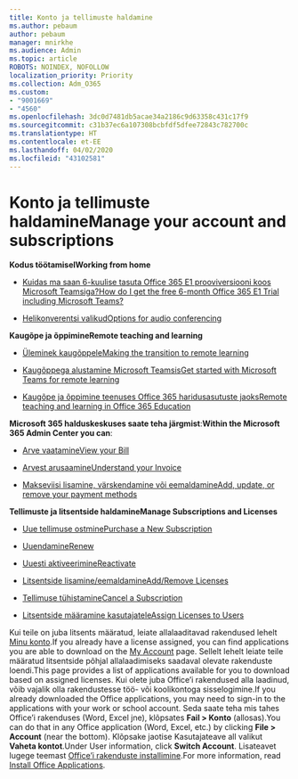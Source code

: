 ```yaml
---
title: Konto ja tellimuste haldamine
ms.author: pebaum
author: pebaum
manager: mnirkhe
ms.audience: Admin
ms.topic: article
ROBOTS: NOINDEX, NOFOLLOW
localization_priority: Priority
ms.collection: Adm_O365
ms.custom:
- "9001669"
- "4560"
ms.openlocfilehash: 3dc0d7481db5acae34a2186c9d63358c431c17f9
ms.sourcegitcommit: c31b37ec6a107308bcbfdf5dfee72843c782700c
ms.translationtype: HT
ms.contentlocale: et-EE
ms.lasthandoff: 04/02/2020
ms.locfileid: "43102581"
---
```

# <a name="manage-your-account-and-subscriptions"></a><span data-ttu-id="708a9-102">Konto ja tellimuste haldamine</span><span class="sxs-lookup"><span data-stu-id="708a9-102">Manage your account and subscriptions</span></span>

<span data-ttu-id="708a9-103">**Kodus töötamisel**</span><span class="sxs-lookup"><span data-stu-id="708a9-103">**Working from home**</span></span>
- [<span data-ttu-id="708a9-104">Kuidas ma saan 6-kuulise tasuta Office 365 E1 prooviversiooni koos Microsoft Teamsiga?</span><span class="sxs-lookup"><span data-stu-id="708a9-104">How do I get the free 6-month Office 365 E1 Trial including Microsoft Teams?</span></span>](https://docs.microsoft.com/MicrosoftTeams/e1-trial-license)

- [<span data-ttu-id="708a9-105">Helikonverentsi valikud</span><span class="sxs-lookup"><span data-stu-id="708a9-105">Options for audio conferencing</span></span>](https://docs.microsoft.com/alchemyinsights/options-for-audio-conferencing)

<span data-ttu-id="708a9-106">**Kaugõpe ja õppimine**</span><span class="sxs-lookup"><span data-stu-id="708a9-106">**Remote teaching and learning**</span></span>

- [<span data-ttu-id="708a9-107">Üleminek kaugõppele</span><span class="sxs-lookup"><span data-stu-id="708a9-107">Making the transition to remote learning</span></span>](https://www.microsoft.com/education/remote-learning)

- [<span data-ttu-id="708a9-108">Kaugõppega alustamine Microsoft Teamsis</span><span class="sxs-lookup"><span data-stu-id="708a9-108">Get started with Microsoft Teams for remote learning</span></span>](https://docs.microsoft.com/MicrosoftTeams/remote-learning-edu)

- [<span data-ttu-id="708a9-109">Kaugõpe ja õppimine teenuses Office 365 haridusasutuste jaoks</span><span class="sxs-lookup"><span data-stu-id="708a9-109">Remote teaching and learning in Office 365 Education</span></span>](https://docs.microsoft.com/MicrosoftTeams/remote-learning-edu)

<span data-ttu-id="708a9-110">**Microsoft 365 halduskeskuses saate teha järgmist**:</span><span class="sxs-lookup"><span data-stu-id="708a9-110">**Within the Microsoft 365 Admin Center you can**:</span></span> 

- [<span data-ttu-id="708a9-111">Arve vaatamine</span><span class="sxs-lookup"><span data-stu-id="708a9-111">View your Bill</span></span>](https://docs.microsoft.com/microsoft-365/commerce/billing-and-payments/view-your-bill-or-invoice) 

- [<span data-ttu-id="708a9-112">Arvest arusaamine</span><span class="sxs-lookup"><span data-stu-id="708a9-112">Understand your Invoice</span></span>](https://docs.microsoft.com/microsoft-365/commerce/billing-and-payments/understand-your-invoice)

- [<span data-ttu-id="708a9-113">Makseviisi lisamine, värskendamine või eemaldamine</span><span class="sxs-lookup"><span data-stu-id="708a9-113">Add, update, or remove your payment methods</span></span>](https://docs.microsoft.com/microsoft-365/commerce/billing-and-payments/add-update-or-remove-credit-card-or-bank-account)

<span data-ttu-id="708a9-114">**Tellimuste ja litsentside haldamine**</span><span class="sxs-lookup"><span data-stu-id="708a9-114">**Manage Subscriptions and Licenses**</span></span> 

- [<span data-ttu-id="708a9-115">Uue tellimuse ostmine</span><span class="sxs-lookup"><span data-stu-id="708a9-115">Purchase a New Subscription</span></span>](https://docs.microsoft.com/microsoft-365/commerce/subscriptions/upgrade-to-different-plan)

- [<span data-ttu-id="708a9-116">Uuendamine</span><span class="sxs-lookup"><span data-stu-id="708a9-116">Renew</span></span>](https://docs.microsoft.com/microsoft-365/commerce/subscriptions/renew-your-subscription) 

- [<span data-ttu-id="708a9-117">Uuesti aktiveerimine</span><span class="sxs-lookup"><span data-stu-id="708a9-117">Reactivate</span></span>](https://docs.microsoft.com/microsoft-365/commerce/subscriptions/reactivate-your-subscription)

- [<span data-ttu-id="708a9-118">Litsentside lisamine/eemaldamine</span><span class="sxs-lookup"><span data-stu-id="708a9-118">Add/Remove Licenses</span></span>](https://docs.microsoft.com/microsoft-365/commerce/licenses/buy-licenses)

- [<span data-ttu-id="708a9-119">Tellimuse tühistamine</span><span class="sxs-lookup"><span data-stu-id="708a9-119">Cancel a Subscription</span></span>](https://docs.microsoft.com/microsoft-365/commerce/subscriptions/cancel-your-subscription)

- [<span data-ttu-id="708a9-120">Litsentside määramine kasutajatele</span><span class="sxs-lookup"><span data-stu-id="708a9-120">Assign Licenses to Users</span></span>](https://docs.microsoft.com/microsoft-365/admin/manage/assign-licenses-to-users)

<span data-ttu-id="708a9-121">Kui teile on juba litsents määratud, leiate allalaaditavad rakendused lehelt [Minu konto](https://portal.office.com/account/#installs).</span><span class="sxs-lookup"><span data-stu-id="708a9-121">If you already have a license assigned, you can find applications you are able to download on the [My Account](https://portal.office.com/account/#installs) page.</span></span> <span data-ttu-id="708a9-122">Sellelt lehelt leiate teile määratud litsentside põhjal allalaadimiseks saadaval olevate rakenduste loendi.</span><span class="sxs-lookup"><span data-stu-id="708a9-122">This page provides a list of applications available for you to download based on assigned licenses.</span></span> <span data-ttu-id="708a9-123">Kui olete juba Office’i rakendused alla laadinud, võib vajalik olla rakendustesse töö- või koolikontoga sisselogimine.</span><span class="sxs-lookup"><span data-stu-id="708a9-123">If you already downloaded the Office applications, you may need to sign-in to the applications with your work or school account.</span></span> <span data-ttu-id="708a9-124">Seda saate teha mis tahes Office’i rakenduses (Word, Excel jne), klõpsates **Fail > Konto** (allosas).</span><span class="sxs-lookup"><span data-stu-id="708a9-124">You can do that in any Office application (Word, Excel, etc.) by clicking **File > Account** (near the bottom).</span></span> <span data-ttu-id="708a9-125">Klõpsake jaotise Kasutajateave all valikut **Vaheta kontot**.</span><span class="sxs-lookup"><span data-stu-id="708a9-125">Under User information, click **Switch Account**.</span></span> <span data-ttu-id="708a9-126">Lisateavet lugege teemast [Office’i rakenduste installimine](https://docs.microsoft.com/microsoft-365/admin/setup/install-applications).</span><span class="sxs-lookup"><span data-stu-id="708a9-126">For more information, read [Install Office Applications](https://docs.microsoft.com/microsoft-365/admin/setup/install-applications).</span></span> 

